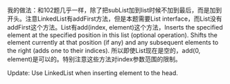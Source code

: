 我的做法：和102题几乎一样，除了把subList加到list时候不加到最后，而是加到开头。注意LinkedList有addFirst方法，但是本题需要List interface，而List没有addFirst这个方法。List有add(index, element)这个方法，Inserts the specified element at the specified position in this list (optional operation). Shifts the element currently at that position (if any) and any subsequent elements to the right (adds one to their indices). 所以即使List现在是空的，add(0, element)是可以的。特别注意这些方法对index参数范围的限制。

Update: Use LinkedList when inserting element to the head.

